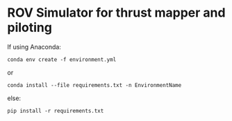 # ROV Simulator for thrust mapper and piloting

If using Anaconda:

`conda env create -f environment.yml`

or

`conda install --file requirements.txt -n EnvironmentName`

else:

`pip install -r requirements.txt` 
